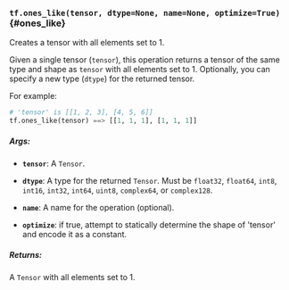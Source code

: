 ### `tf.ones_like(tensor, dtype=None, name=None, optimize=True)` {#ones_like}

Creates a tensor with all elements set to 1.

Given a single tensor (`tensor`), this operation returns a tensor of the same
type and shape as `tensor` with all elements set to 1. Optionally, you can
specify a new type (`dtype`) for the returned tensor.

For example:

```python
# 'tensor' is [[1, 2, 3], [4, 5, 6]]
tf.ones_like(tensor) ==> [[1, 1, 1], [1, 1, 1]]
```

##### Args:


*  <b>`tensor`</b>: A `Tensor`.
*  <b>`dtype`</b>: A type for the returned `Tensor`. Must be `float32`, `float64`,
  `int8`, `int16`, `int32`, `int64`, `uint8`, `complex64`, or `complex128`.

*  <b>`name`</b>: A name for the operation (optional).
*  <b>`optimize`</b>: if true, attempt to statically determine the shape of 'tensor'
  and encode it as a constant.

##### Returns:

  A `Tensor` with all elements set to 1.

